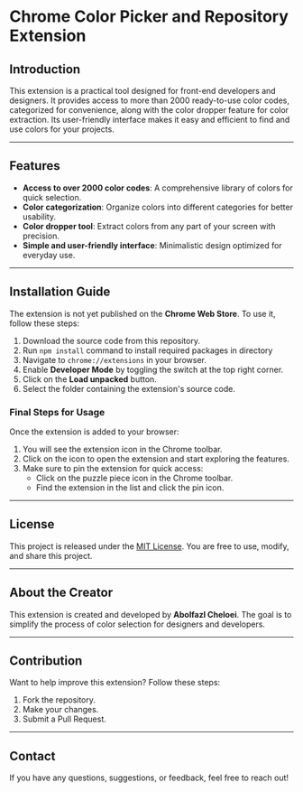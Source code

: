 # Chrome Color Picker and Repository Extension

## Introduction
This extension is a practical tool designed for front-end developers and designers. It provides access to more than 2000 ready-to-use color codes, categorized for convenience, along with the color dropper feature for color extraction. Its user-friendly interface makes it easy and efficient to find and use colors for your projects.

---

## Features
- **Access to over 2000 color codes**: A comprehensive library of colors for quick selection.
- **Color categorization**: Organize colors into different categories for better usability.
- **Color dropper tool**: Extract colors from any part of your screen with precision.
- **Simple and user-friendly interface**: Minimalistic design optimized for everyday use.

---

## Installation Guide
The extension is not yet published on the **Chrome Web Store**. To use it, follow these steps:

1. Download the source code from this repository.
2. Run `npm install` command to install required packages in directory
3. Navigate to `chrome://extensions` in your browser.
4. Enable **Developer Mode** by toggling the switch at the top right corner.
5. Click on the **Load unpacked** button.
6. Select the folder containing the extension's source code.

### Final Steps for Usage
Once the extension is added to your browser:
1. You will see the extension icon in the Chrome toolbar.
2. Click on the icon to open the extension and start exploring the features.
3. Make sure to pin the extension for quick access:
   - Click on the puzzle piece icon in the Chrome toolbar.
   - Find the extension in the list and click the pin icon.

---

## License
This project is released under the [MIT License](https://opensource.org/licenses/MIT). You are free to use, modify, and share this project.

---

## About the Creator
This extension is created and developed by **Abolfazl Cheloei**. The goal is to simplify the process of color selection for designers and developers.

---

## Contribution
Want to help improve this extension? Follow these steps:
1. Fork the repository.
2. Make your changes.
3. Submit a Pull Request.

---

## Contact
If you have any questions, suggestions, or feedback, feel free to reach out!
